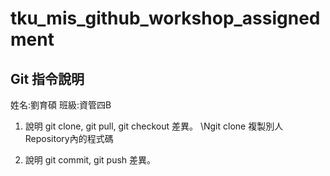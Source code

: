 # tku_mis_github_workshop_assignedment

## Git 指令說明

姓名:劉育碩
班級:資管四B

1. 說明 git clone, git pull, git checkout 差異。
\Ngit clone
複製別人Repository內的程式碼

2. 說明 git commit, git push 差異。
